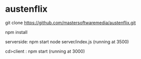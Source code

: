 # austenflix
git clone https://github.com/mastersoftwaremedia/austenflix.git

npm install

serverside: npm start node server/index.js (running at 3500)

cd>client : npm start (running at 3000)
